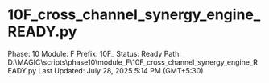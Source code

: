 # 10F_cross_channel_synergy_engine_READY.py

Phase: 10
Module: F
Prefix: 10F_
Status: Ready
Path: D:\MAGIC\scripts\phase10\module_F\10F_cross_channel_synergy_engine_READY.py
Last Updated: July 28, 2025 5:14 PM (GMT+5:30)
